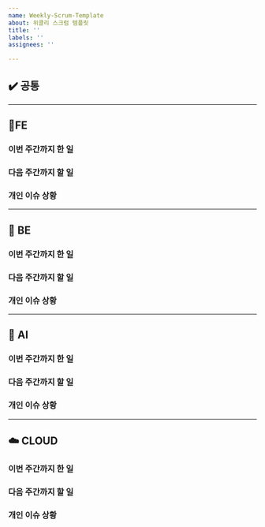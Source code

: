 ```yaml
---
name: Weekly-Scrum-Template
about: 위클리 스크럼 템플릿
title: ''
labels: ''
assignees: ''

---
```


## ✔️ 공통

---
## 📱FE
### 이번 주간까지 한 일

### 다음 주간까지 할 일

### 개인 이슈 상황

---
## 💾 BE
### 이번 주간까지 한 일

### 다음 주간까지 할 일

### 개인 이슈 상황

---
## 🤖 AI
### 이번 주간까지 한 일

### 다음 주간까지 할 일

### 개인 이슈 상황

---
## ☁️ CLOUD
### 이번 주간까지 한 일

### 다음 주간까지 할 일

### 개인 이슈 상황
